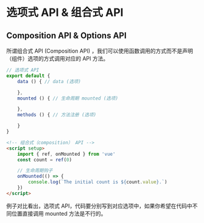 # 选项式 API & 组合式 API
## Composition API & Options API

所谓组合式 API (Composition API) ，我们可以使用函数调用的方式而不是声明（组件）选项的方式调用对应的 API 方法。
```js
// 选项式 API
export default {
    data () { // data (选项)

    }, 
    mounted () { // 生命周期 mounted (选项)

    },
    methods () { // 方法注册 (选项)

    }
}
```
```html
<!-- 组合式（composition） API -->
<script setup>
    import { ref, onMounted } from 'vue'
    const count = ref(0)

    // 生命周期钩子
    onMounted(() => {
        console.log(`The initial count is ${count.value}.`)
    })
</script>
```
例子对比看出，选项式 API，代码要分别写到对应选项中，如果你希望在代码中不同位置直接调用 mounted 方法是不行的。

